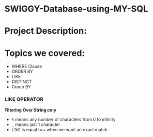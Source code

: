 # SWIGGY-Database-using-MY-SQL

# Project Description:

# Topics we covered:

- WHERE Clause
- ORDER BY
- LIKE
- DISTINCT
- Group BY

  
### LIKE OPERATOR

**Filtering Over String only**

- `%` means any number of characters from 0 to infinity
- `_` means just 1 character
- `LIKE` is equal to `=` when we want an exact match
